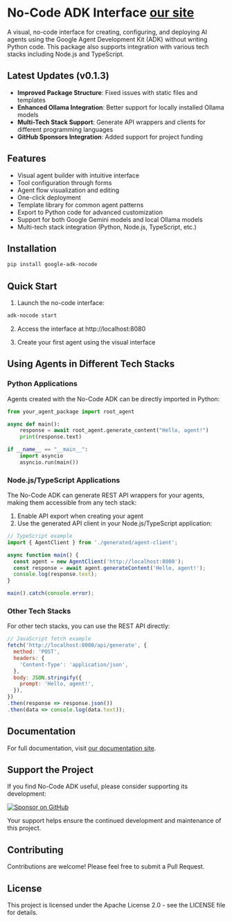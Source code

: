 # No-Code ADK Interface [our site](https://abhishekkumar35.github.io/google-adk-nocode/docs/index.html)

A visual, no-code interface for creating, configuring, and deploying AI agents using the Google Agent Development Kit (ADK) without writing Python code. This package also supports integration with various tech stacks including Node.js and TypeScript.

## Latest Updates (v0.1.3)

- **Improved Package Structure**: Fixed issues with static files and templates
- **Enhanced Ollama Integration**: Better support for locally installed Ollama models
- **Multi-Tech Stack Support**: Generate API wrappers and clients for different programming languages
- **GitHub Sponsors Integration**: Added support for project funding

## Features

- Visual agent builder with intuitive interface
- Tool configuration through forms
- Agent flow visualization and editing
- One-click deployment
- Template library for common agent patterns
- Export to Python code for advanced customization
- Support for both Google Gemini models and local Ollama models
- Multi-tech stack integration (Python, Node.js, TypeScript, etc.)

## Installation

```bash
pip install google-adk-nocode
```

## Quick Start

1. Launch the no-code interface:
```bash
adk-nocode start
```

2. Access the interface at http://localhost:8080

3. Create your first agent using the visual interface

## Using Agents in Different Tech Stacks

### Python Applications

Agents created with the No-Code ADK can be directly imported in Python:

```python
from your_agent_package import root_agent

async def main():
    response = await root_agent.generate_content("Hello, agent!")
    print(response.text)

if __name__ == "__main__":
    import asyncio
    asyncio.run(main())
```

### Node.js/TypeScript Applications

The No-Code ADK can generate REST API wrappers for your agents, making them accessible from any tech stack:

1. Enable API export when creating your agent
2. Use the generated API client in your Node.js/TypeScript application:

```typescript
// TypeScript example
import { AgentClient } from './generated/agent-client';

async function main() {
  const agent = new AgentClient('http://localhost:8000');
  const response = await agent.generateContent('Hello, agent!');
  console.log(response.text);
}

main().catch(console.error);
```

### Other Tech Stacks

For other tech stacks, you can use the REST API directly:

```javascript
// JavaScript fetch example
fetch('http://localhost:8000/api/generate', {
  method: 'POST',
  headers: {
    'Content-Type': 'application/json',
  },
  body: JSON.stringify({
    prompt: 'Hello, agent!',
  }),
})
.then(response => response.json())
.then(data => console.log(data.text));
```

## Documentation

For full documentation, visit [our documentation site](https://abhishekkumar35.github.io/google-adk-nocode/).

## Support the Project

If you find No-Code ADK useful, please consider supporting its development:

[![Sponsor on GitHub](https://img.shields.io/badge/Sponsor-GitHub-ea4aaa.svg)](https://github.com/sponsors/abhishekkumar35)

Your support helps ensure the continued development and maintenance of this project.

## Contributing

Contributions are welcome! Please feel free to submit a Pull Request.

## License

This project is licensed under the Apache License 2.0 - see the LICENSE file for details.
